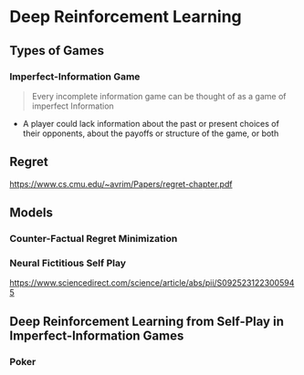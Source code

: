 # Deep Reinforcement Learning


## Types of Games

### Imperfect-Information Game
> Every incomplete information game can be thought of as a game of imperfect Information
- A player could lack information about the past or present choices of their opponents, about the payoffs or structure of the game, or both


## Regret
https://www.cs.cmu.edu/~avrim/Papers/regret-chapter.pdf

## Models
### Counter-Factual Regret Minimization


### Neural Fictitious Self Play

https://www.sciencedirect.com/science/article/abs/pii/S0925231223005945


## Deep Reinforcement Learning from Self-Play in Imperfect-Information Games
### Poker
